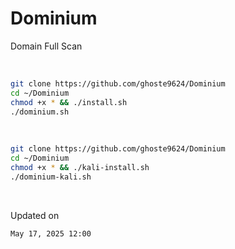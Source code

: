 # Dominium
Domain Full Scan 

<br>

```bash
git clone https://github.com/ghoste9624/Dominium
cd ~/Dominium 
chmod +x * && ./install.sh 
./dominium.sh
```

<br>

```bash
git clone https://github.com/ghoste9624/Dominium
cd ~/Dominium 
chmod +x * && ./kali-install.sh 
./dominium-kali.sh

```

<br>

Updated on 

``
May 17, 2025 12:00
``
